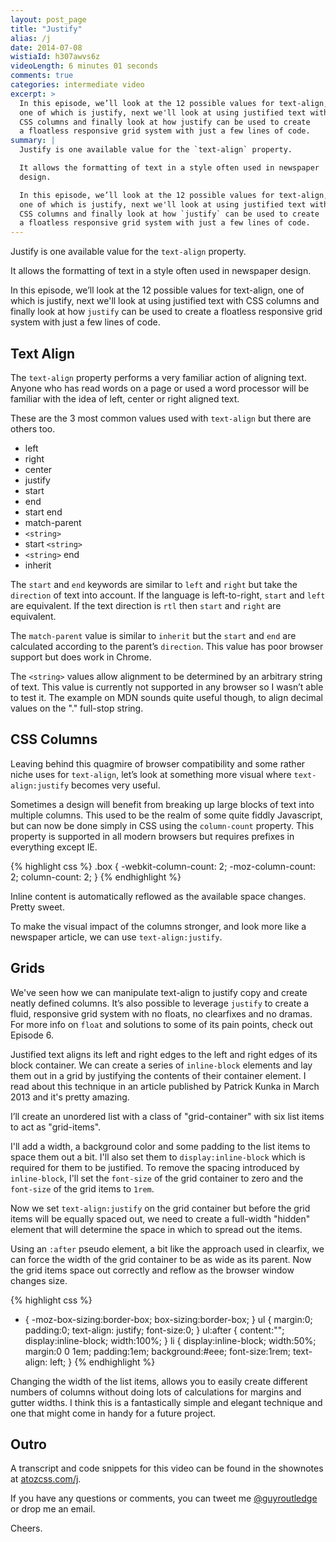```yaml
---
layout: post_page
title: "Justify"
alias: /j
date: 2014-07-08
wistiaId: h307awvs6z
videoLength: 6 minutes 01 seconds
comments: true
categories: intermediate video
excerpt: >
  In this episode, we’ll look at the 12 possible values for text-align,
  one of which is justify, next we'll look at using justified text with
  CSS columns and finally look at how justify can be used to create
  a floatless responsive grid system with just a few lines of code.
summary: |
  Justify is one available value for the `text-align` property.

  It allows the formatting of text in a style often used in newspaper
  design.

  In this episode, we’ll look at the 12 possible values for text-align,
  one of which is justify, next we'll look at using justified text with
  CSS columns and finally look at how `justify` can be used to create
  a floatless responsive grid system with just a few lines of code.
---
```

Justify is one available value for the `text-align` property.

It allows the formatting of text in a style often used in newspaper
design.

In this episode, we’ll look at the 12 possible values for text-align,
one of which is justify, next we'll look at using justified text with
CSS columns and finally look at how `justify` can be used to create
a floatless responsive grid system with just a few lines of code.


## Text Align

The `text-align` property performs a very familiar action of aligning
text. Anyone who has read words on a page or used a word processor will
be familiar with the idea of left, center or right aligned text.

These are the 3 most common values used with `text-align` but there are
others too.

* left
* right
* center
* justify
* start
* end
* start end
* match-parent
* `<string>`
* start `<string>`
* `<string>` end
* inherit

The `start` and `end` keywords are similar to `left` and `right` but
take the `direction` of text into account. If the language is
left-to-right, `start` and `left` are equivalent. If the text direction
is `rtl` then `start` and `right` are equivalent.

The `match-parent` value is similar to `inherit` but the `start` and
`end` are calculated according to the parent’s `direction`. This value
has poor browser support but does work in Chrome.

The `<string>` values allow alignment to be determined by an arbitrary
string of text. This value is currently not supported in any browser so
I wasn’t able to test it. The example on MDN sounds quite useful though,
to align decimal values on the "." full-stop string.


## CSS Columns

Leaving behind this quagmire of browser compatibility and some rather
niche uses for `text-align`, let’s look at something more visual where
`text-align:justify` becomes very useful.

Sometimes a design will benefit from breaking up large blocks of text
into multiple columns. This used to be the realm of some quite fiddly
Javascript, but can now be done simply in CSS using the
`column-count` property. This property is supported in all modern
browsers but requires prefixes in everything except IE.

{% highlight css %}
.box {
	-webkit-column-count: 2;
	-moz-column-count: 2;
	column-count: 2;
}
{% endhighlight %}

Inline content is automatically reflowed as the available
space changes. Pretty sweet.

To make the visual impact of the columns stronger, and look more like
a newspaper article, we can use `text-align:justify`.

## Grids

We've seen how we can manipulate text-align to justify copy and create
neatly defined columns. It’s also possible to leverage `justify` to
create a fluid, responsive grid system with no floats, no clearfixes and
no dramas. For more info on `float` and solutions to some of its pain
points, check out Episode 6.

Justified text aligns its left and right edges to the left and right
edges of its block container. We can create a series of `inline-block`
elements and lay them out in a grid by justifying the contents of
their container element. I read about this technique in an article published
by Patrick Kunka in March 2013 and it's pretty amazing.

I’ll create an unordered list with a class of "grid-container" with six
list items to act as "grid-items". 

I'll add a width, a background color and some padding to the list items
to space them out a bit. I'll also set them to `display:inline-block` which is
required for them to be justified. To remove the spacing introduced by
`inline-block`, I'll set the `font-size` of the grid container to zero
and the `font-size` of the grid items to `1rem`.

Now we set `text-align:justify` on the grid container but before the
grid items will be equally spaced out, we need to create a full-width
"hidden" element that will determine the space in which to spread out the
items.

Using an `:after` pseudo element, a bit like the approach used in
clearfix, we can force the width of the grid container to be as wide as
its parent. Now the grid items space out correctly and reflow as the
browser window changes size. 

{% highlight css %}
* {
	-moz-box-sizing:border-box;
	box-sizing:border-box;
}
ul { 
	margin:0;
	padding:0;
	text-align: justify; 
	font-size:0; 
}
ul:after { 
	content:"";
	display:inline-block; 
	width:100%; 
}
li { 
	display:inline-block; 
	width:50%; 
	margin:0 0 1em; 
	padding:1em; 
	background:#eee; 
	font-size:1rem; 
	text-align: left; 
}
{% endhighlight %}

Changing the width of the list items, allows you to easily create
different numbers of columns without doing lots of calculations for
margins and gutter widths. I think this is a fantastically simple and
elegant technique and one that might come in handy for a future project.


## Outro

A transcript and code snippets for this video can be found in the
shownotes at [atozcss.com/j](http://www.atozcss.com/j).

If you have any questions or comments, you can tweet me
[@guyroutledge](http://www.twitter.com/guyroutledge) or
drop me an email.

Cheers.


